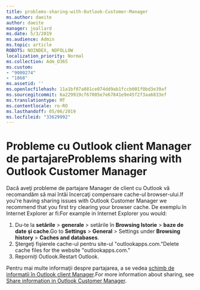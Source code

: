 ```yaml
---
title: problems-sharing-with-Outlook-Customer-Manager
ms.author: daeite
author: daeite
manager: joallard
ms.date: 5/3/2019
ms.audience: Admin
ms.topic: article
ROBOTS: NOINDEX, NOFOLLOW
localization_priority: Normal
ms.collection: Adm_O365
ms.custom:
- "9000274"
- "1868"
ms.assetid: ''
ms.openlocfilehash: 11a1bf07a081ce074dd9ab1fccb001f0bd3e39af
ms.sourcegitcommit: 6a229919cf67005e7e67841e9e45f2f3aa6833ef
ms.translationtype: MT
ms.contentlocale: ro-RO
ms.lasthandoff: 05/06/2019
ms.locfileid: "33629992"
---
```

# <a name="problems-sharing-with-outlook-customer-manager"></a><span data-ttu-id="e2a8c-102">Probleme cu Outlook client Manager de partajare</span><span class="sxs-lookup"><span data-stu-id="e2a8c-102">Problems sharing with Outlook Customer Manager</span></span> 

<span data-ttu-id="e2a8c-103">Dacă aveţi probleme de partajare Manager de client cu Outlook vă recomandăm să mai întâi încercaţi compensare cache-ul browser-ului.</span><span class="sxs-lookup"><span data-stu-id="e2a8c-103">If you're having sharing issues with Outlook Customer Manager we recommend that you first try clearing your browser cache.</span></span> <span data-ttu-id="e2a8c-104">De exemplu în Internet Explorer ar fi:</span><span class="sxs-lookup"><span data-stu-id="e2a8c-104">For example in Internet Explorer you would:</span></span>
1. <span data-ttu-id="e2a8c-105">Du-te la **setările** > **generale** > setările în **Browsing Istorie** > **baze de date şi cache**.</span><span class="sxs-lookup"><span data-stu-id="e2a8c-105">Go to **Settings** > **General** > Settings under **Browsing history** > **Caches and databases**.</span></span>
2. <span data-ttu-id="e2a8c-106">Ştergeţi fişierele cache-ul pentru site-ul "outlookapps.com."</span><span class="sxs-lookup"><span data-stu-id="e2a8c-106">Delete cache files for the website "outlookapps.com."</span></span>
3. <span data-ttu-id="e2a8c-107">Reporniți Outlook.</span><span class="sxs-lookup"><span data-stu-id="e2a8c-107">Restart Outlook.</span></span>

<span data-ttu-id="e2a8c-108">Pentru mai multe informaţii despre partajarea, a se vedea [schimb de informaţii în Outlook client Manager](https://support.office.com/article/4f26cc69-67da-4cd5-b344-02d1a4799310%20).</span><span class="sxs-lookup"><span data-stu-id="e2a8c-108">For more information about sharing, see [Share information in Outlook Customer Manager](https://support.office.com/article/4f26cc69-67da-4cd5-b344-02d1a4799310%20).</span></span> 